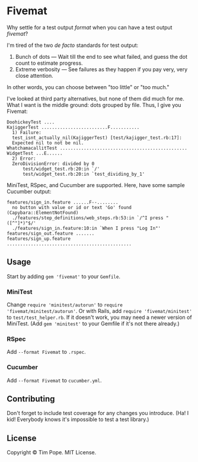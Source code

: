 # Fivemat

Why settle for a test output *format* when you can have a test output
*fivemat*?

I'm tired of the two *de facto* standards for test output:

1. Bunch of dots — Wait till the end to see what failed, and
   guess the dot count to estimate progress.
2. Extreme verbosity — See failures as they happen if you pay very,
   very close attention.

In other words, you can choose between "too little" or "too much."

I've looked at third party alternatives, but none of them did much for
me.  What I want is the middle ground: dots grouped by file.  Thus,
I give you Fivemat:

    DoohickeyTest ....
    KajiggerTest .........................F...........
      1) Failure:
      test_isnt_actually_nil(KajiggerTest) [test/kajigger_test.rb:17]:
      Expected nil to not be nil.
    WhatchamacallitTest ................................................
    WidgetTest ...E......
      2) Error:
      ZeroDivisionError: divided by 0
          test/widget_test.rb:20:in `/'
          test/widget_test.rb:20:in `test_dividing_by_1'

MiniTest, RSpec, and Cucumber are supported. Here, have some sample
Cucumber output:

    features/sign_in.feature ......F--........
      no button with value or id or text 'Go' found (Capybara::ElementNotFound)
      ./features/step_definitions/web_steps.rb:53:in `/^I press "([^"]*)"$/'
      ./features/sign_in.feature:10:in `When I press "Log In"'
    features/sign_out.feature .......
    features/sign_up.feature ...............................................

## Usage

Start by adding `gem 'fivemat'` to your `Gemfile`.

### MiniTest

Change `require 'minitest/autorun'` to `require 'fivemat/minitest/autorun'`.
Or with Rails, add `require 'fivemat/minitest'` to
`test/test_helper.rb`.  If it doesn't work, you may need a newer version of
MiniTest. (Add `gem 'minitest'` to your Gemfile if it's not there already.)

### RSpec

Add `--format Fivemat` to `.rspec`.

### Cucumber

Add `--format Fivemat` to `cucumber.yml`.

## Contributing

Don't forget to include test coverage for any changes you introduce.
(Ha! I kid! Everybody knows it's impossible to test a test library.)

## License

Copyright © Tim Pope. MIT License.
